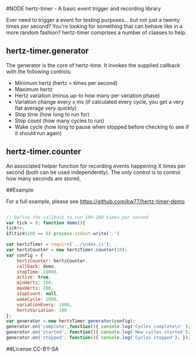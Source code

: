 #NODE hertz-timer - A basic event trigger and recording library

Ever need to trigger a event for testing purposes... but not just a twenty times per second? You're looking for something that can behave 
like in a more random fashion? hertz-timer comprises a number of claases to help.

## hertz-timer.generator

The generator is the core of hertz-time. It invokes the supplied callback with the following controls:

- Minimum hertz (hertz = times per second)
- Maximum hertz
- Hertz variation (minus up-to how many per variation phase)
- Variation change every x ms (if calculated every cycle, you get a very flat average very quickly)
- Stop time (how long to run for)
- Stop count (how many cycles to run)
- Wake cycle (how long to pause when stopped before checking to see if it should run again)

## hertz-timer.counter

An associated helper function for recording events happening X times per second (both can be used independently). The only control is to 
control how many seconds are stored,

##Example

For a full example, please see https://github.com/kw77/hertz-timer-demo

```javascript

// Define the callback to run 100-200 times per second
var tick = 0; function demo(){
tick++;
if(tick%100 == 0) process.stdout.write('.')

var hertzTimer = require('../index.js');
var hertzCounter = new hertzTimer.counter(10);
var config = {
    hertzCounter: hertzCounter,
    callback: demo,
    stopTime: 10000,
    active: true,
    minHertz: 100,
    maxHertz: 200,
    stopCount: null,
    wakeCycle: 1000,
    variationEvery: 1000,
    hertzVariation: 100
};
var generator = new hertzTimer.generator(config);
generator.on('complete',function(){ console.log('Cycles complete\n' ); }); 
generator.on('started', function(){ console.log('New cycles started'); });
generator.on('stopped', function(){ console.log('Cycles stopped'); });
```

##License
CC-BY-SA
